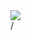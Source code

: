 <img border="rounded" src="/do-need-blockchain.webp">
<div class="absolute right-5px bottom-5px">
<SlideCurrentNo /> / <SlidesTotal />
</div>
